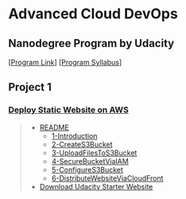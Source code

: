 # Advanced Cloud DevOps 
## Nanodegree Program by Udacity 
[[Program Link](https://www.udacity.com/course/cloud-dev-ops-nanodegree--nd9991)] [[Program Syllabus](https://d20vrrgs8k4bvw.cloudfront.net/documents/en-US/Cloud+DevOps+Nanodegree+program+Syllabus.pdf)]
## Project 1
 ### [Deploy Static Website on AWS](./Project-1-DeployStaticWebsiteOnAWS/README.md)
>  * [README](./README.md)
>    * [1-Introduction](./Project-1-DeployStaticWebsiteOnAWS/1-Introduction.md)
>    * [2-CreateS3Bucket](./Project-1-DeployStaticWebsiteOnAWS/2-CreateS3Bucket.md)
>    * [3-UploadFilesToS3Bucket](./Project-1-DeployStaticWebsiteOnAWS/3-UploadFilesToS3Bucket.md)
>    * [4-SecureBucketViaIAM](./Project-1-DeployStaticWebsiteOnAWS/4-SecureBucketViaIAM.md)
>    * [5-ConfigureS3Bucket](./Project-1-DeployStaticWebsiteOnAWS/5-ConfigureS3Bucket.md)
>    * [6-DistributeWebsiteViaCloudFront](./Project-1-DeployStaticWebsiteOnAWS/6-DistributeWebsiteViaCloudFront.md)
>  * [Download Udacity Starter Website](./Project-1-DeployStaticWebsiteOnAWS/udacity-starter-website.zip)
